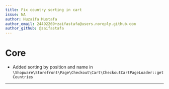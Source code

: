 ```yaml
---
title: Fix country sorting in cart
issue: NA
author: Huzaifa Mustafa
author_email: 24492269+zaifastafa@users.noreply.github.com 
author_github: @zaifastafa
---
```

# Core
*  Added sorting by position and name in `\Shopware\Storefront\Page\Checkout\Cart\CheckoutCartPageLoader::getCountries`
___
